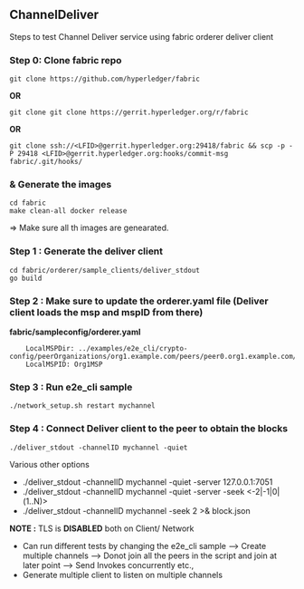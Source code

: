 ## ChannelDeliver
Steps to test Channel Deliver service using fabric orderer deliver client 


### Step 0: Clone fabric repo
```
git clone https://github.com/hyperledger/fabric
```
**OR**
```
git clone git clone https://gerrit.hyperledger.org/r/fabric
```
**OR**
```
git clone ssh://<LFID>@gerrit.hyperledger.org:29418/fabric && scp -p -P 29418 <LFID>@gerrit.hyperledger.org:hooks/commit-msg fabric/.git/hooks/
```

### & Generate the images

```
cd fabric
make clean-all docker release
```
=> Make sure all th images are genearated.

### Step 1 : Generate the deliver client 
```
cd fabric/orderer/sample_clients/deliver_stdout
go build
```

### Step 2 :  Make sure to update the orderer.yaml file  (Deliver client loads the msp and mspID from there)

**fabric/sampleconfig/orderer.yaml**

```
    LocalMSPDir: ../examples/e2e_cli/crypto-config/peerOrganizations/org1.example.com/peers/peer0.org1.example.com/msp
    LocalMSPID: Org1MSP
```

### Step 3 : Run e2e_cli sample
```
./network_setup.sh restart mychannel
```

### Step 4 :  Connect Deliver client to the peer to obtain the blocks

```
./deliver_stdout -channelID mychannel -quiet
```

Various other options

* ./deliver_stdout -channelID mychannel -quiet -server 127.0.0.1:7051
* ./deliver_stdout -channelID mychannel -quiet -server -seek <-2|-1|0|(1..N)>
* ./deliver_stdout -channelID mychannel -seek 2 >& block.json
 
**NOTE :** TLS is **DISABLED** both on Client/ Network

* Can run different tests by changing the e2e_cli sample
  --> Create multiple channels
  --> Donot join all the peers in the script and join at later point
  --> Send Invokes concurrently etc.,
* Generate multiple client to listen on multiple channels

